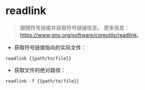 # readlink

> 跟随符号链接并获取符号链接信息。
> 更多信息：<https://www.gnu.org/software/coreutils/readlink>。

- 获取符号链接指向的实际文件：

`readlink {{path/to/file}}`

- 获取文件的绝对路径：

`readlink -f {{path/to/file}}`
